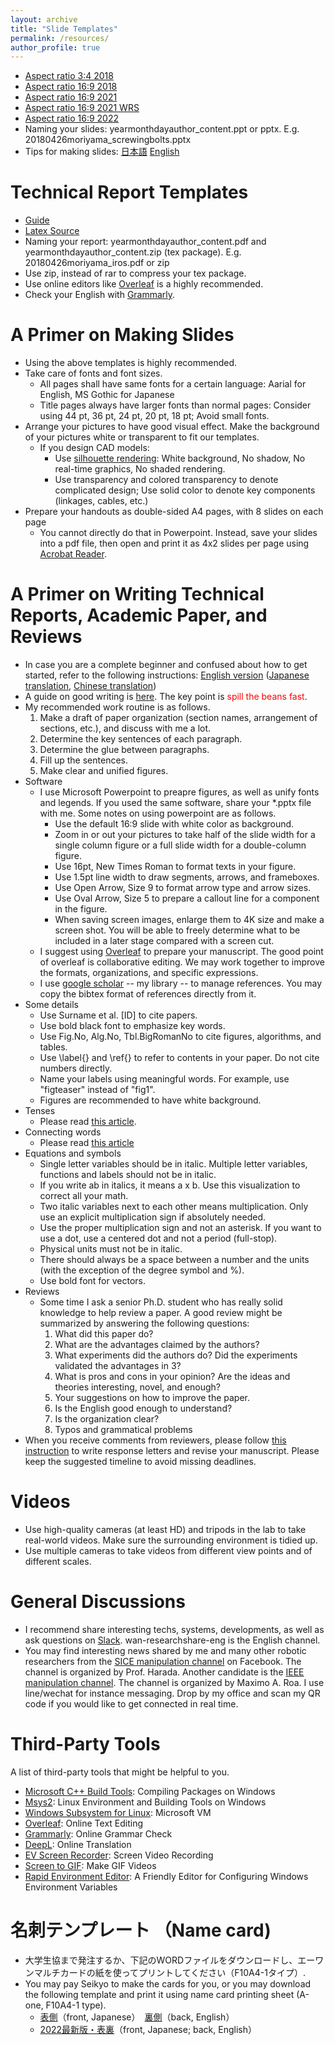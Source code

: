 ```yaml
---
layout: archive
title: "Slide Templates"
permalink: /resources/
author_profile: true
---
```


* [Aspect ratio 3:4 2018](https://drive.google.com/open?id=1YG9ZrEuOVbUPSJA4jZPQW3X5DvlTG06T)
* [Aspect ratio 16:9 2018](https://drive.google.com/open?id=1ZlTBCX-82qmsS4wF2qI6TaAcHCLaxWiI)
* [Aspect ratio 16:9 2021](https://wanweiwei07.github.io/files/Wan_Template_16to9_2021.pptx)
* [Aspect ratio 16:9 2021 WRS](https://wanweiwei07.github.io/files/Wan_Template_16to9_2021_wrs.pptx)
* [Aspect ratio 16:9 2022](https://wanweiwei07.github.io/files/Wan_Template_16to9_2022.pptx)
* Naming your slides: yearmonthdayauthor_content.ppt or pptx. E.g. 20180426moriyama_screwingbolts.pptx
* Tips for making slides: [日本語](https://www.notion.so/f010dc200fbc42e883c2120d209fdfcd) [English](https://www.notion.so/Tips-for-Making-Slides-f1f5d327d68749359985b3fbf6ab52a8)

Technical Report Templates
======
* [Guide](https://drive.google.com/open?id=17nl71bxC1NI_ELB7aSV6wUd5et-BLrld)
* [Latex Source](https://drive.google.com/open?id=1F5PUgFk91vwCV2hvi_dKJw8tuVjg4yDX)
* Naming your report: yearmonthdayauthor_content.pdf and yearmonthdayauthor_content.zip (tex package). E.g. 20180426moriyama_iros.pdf or zip
* Use zip, instead of rar to compress your tex package.
* Use online editors like [Overleaf](https://www.overleaf.com/) is a highly recommended.
* Check your English with [Grammarly](https://app.grammarly.com/).

A Primer on Making Slides
======
* Using the above templates is highly recommended.
* Take care of fonts and font sizes. 
  * All pages shall have same fonts for a certain language: Aarial for English, MS Gothic for Japanese
  * Title pages always have larger fonts than normal pages: Consider using 44 pt, 36 pt, 24 pt, 20 pt, 18 pt; Avoid small fonts.
* Arrange your pictures to have good visual effect. Make the background of your pictures white or transparent to fit our templates.
  * If you design CAD models:
      * Use [silhouette rendering](https://www.panda3d.org/blog/wp-content/uploads/2018/04/2018-04-19-222925_1042x747_scrot.png): White background, No shadow, No real-time graphics, No shaded rendering.
      * Use transparency and colored transparency to denote complicated design; Use solid color to denote key components (linkages, cables, etc.)
* Prepare your handouts as double-sided A4 pages, with 8 slides on each page
  * You cannot directly do that in Powerpoint. Instead, save your slides into a pdf file, then open and print it as 4x2 slides per page using [Acrobat Reader](https://get.adobe.com/reader/).
 
A Primer on Writing Technical Reports, Academic Paper, and Reviews
======
* In case you are a complete beginner and confused about how to get started, refer to the following instructions: [English version](https://drive.google.com/file/d/1JOWQBulV0HJpUJ2P3_axhwVoOv5wCaGP/view?usp=sharing) ([Japanese translation](https://drive.google.com/file/d/10nHb9m7H-aVLotnPPslf6yaTz7lua5nY/view?usp=sharing), [Chinese translation](https://drive.google.com/file/d/1N8mGN9FEaAecEiSkEFA2LmW7H41AWbav/view?usp=sharing))
* A guide on good writing is [here](https://www.cs.cmu.edu/~pausch/Randy/Randy/raibert.htm). The key point is <span style="color:red">spill the beans fast</span>.
* My recommended work routine is as follows.
  1. Make a draft of paper organization (section names, arrangement of sections, etc.), and discuss with me a lot.
  2. Determine the key sentences of each paragraph.
  3. Determine the glue between paragraphs.
  4. Fill up the sentences.
  5. Make clear and unified figures.
* Software
  * I use Microsoft Powerpoint to preapre figures, as well as unify fonts and legends. If you used the same software, share your *.pptx file with me. Some notes on using powerpoint are as follows.
    * Use the default 16:9 slide with white color as background.
    * Zoom in or out your pictures to take half of the slide width for a single column figure or a full slide width for a double-column figure.
    * Use 16pt, New Times Roman to format texts in your figure.
    * Use 1.5pt line width to draw segments, arrows, and frameboxes.
    * Use Open Arrow, Size 9 to format arrow type and arrow sizes.
    * Use Oval Arrow, Size 5 to prepare a callout line for a component in the figure.
    * When saving screen images, enlarge them to 4K size and make a screen shot. You will be able to freely determine what to be included in a later stage compared with a screen cut.
  * I suggest using [Overleaf](https://www.overleaf.com/) to prepare your manuscript. The good point of overleaf is collaborative editing. We may work together to improve the formats, organizations, and specific expressions.
  * I use [google scholar](https://scholar.google.co.jp/) -- my library -- to manage references. You may copy the bibtex format of references directly from it. 
* Some details
  * Use Surname et al. [ID] to cite papers.
  * Use bold black font to emphasize key words.
  * Use Fig.No, Alg.No, Tbl.BigRomanNo to cite figures, algorithms, and tables.
  * Use \label{} and \\ref{} to refer to contents in your paper. Do not cite numbers directly.
  * Name your labels using meaningful words. For example, use "figteaser" instead of "fig1".
  * Figures are recommended to have white background.
* Tenses
  * Please read [this article](https://www.editage.jp/insights/the-secret-to-using-tenses-in-scientific-writing).
* Connecting words
  * Please read [this article](http://writing2.richmond.edu/writing/wweb/trans1.html)
* Equations and symbols
  * Single letter variables should be in italic. Multiple letter variables, functions and labels should not be in italic.
  * If you write ab in italics, it means a x b. Use this visualization to correct all your math.
  * Two italic variables next to each other means multiplication. Only use an explicit multiplication sign if absolutely needed.
  * Use the proper multiplication sign and not an asterisk. If you want to use a dot, use a centered dot and not a period (full-stop).
  * Physical units must not be in italic.
  * There should always be a space between a number and the units (with the exception of the degree symbol and %).
  * Use bold font for vectors.
* Reviews
  * Some time I ask a senior Ph.D. student who has really solid knowledge to help review a paper. A good review might be summarized by answering the following questions:
    1. What did this paper do?
    2. What are the advantages claimed by the authors?
    3. What experiments did the authors do? Did the experiments validated the advantages in 3?
    4. What is pros and cons in your opinion? Are the ideas and theories interesting, novel, and enough?
    5. Your suggestions on how to improve the paper.
    6. Is the English good enough to understand? 
    7. Is the organization clear?
    8. Typos and grammatical problems
* When you receive comments from reviewers, please follow [this instruction](https://juicy-grenadilla-3fb.notion.site/What-to-do-after-receiving-comments-from-reviewers-738d91261bdd4ff4b040083fa91c5665) to write response letters and revise your manuscript. Please keep the suggested timeline to avoid missing deadlines.

Videos
======
* Use high-quality cameras (at least HD) and tripods in the lab to take real-world videos. Make sure the surrounding environment is tidied up.
* Use multiple cameras to take videos from different view points and of different scales.

General Discussions
======
* I recommend share interesting techs, systems, developments, as well as ask questions on [Slack](https://harada-lab.slack.com/). wan-researchshare-eng is the English channel.
* You may find interesting news shared by me and many other robotic researchers from the [SICE manipulation channel](https://www.facebook.com/groups/964076620332165/) on Facebook. The channel is organized by Prof. Harada. Another candidate is the [IEEE manipulation channel](https://www.facebook.com/groups/246281928815732/). The channel is organized by Maximo A. Roa.
I use line/wechat for instance messaging. Drop by my office and scan my QR code if you would like to get connected in real time.

Third-Party Tools
======
A list of third-party tools that might be helpful to you.
* [Microsoft C++ Build Tools](https://visualstudio.microsoft.com/visual-cpp-build-tools/): Compiling Packages on Windows 
* [Msys2](https://www.msys2.org/): Linux Environment and Building Tools on Windows
* [Windows Subsystem for Linux](https://docs.microsoft.com/en-us/windows/wsl/install-win10): Microsoft VM 
* [Overleaf](https://www.overleaf.com/): Online Text Editing
* [Grammarly](https://app.grammarly.com/): Online Grammar Check
* [DeepL](https://www.deepl.com/en/translator): Online Translation
* [EV Screen Recorder](http://www.ieway.cn/evcapture.html): Screen Video Recording
* [Screen to GIF](https://www.screentogif.com/): Make GIF Videos 
* [Rapid Environment Editor](https://www.rapidee.com/): A Friendly Editor for Configuring Windows Environment Variables

名刺テンプレート （Name card)
======
* 大学生協まで発注するか、下記のWORDファイルをダウンロードし、エーワンマルチカードの紙を使ってプリントしてください（F10A4-1タイプ）.
* You may pay Seikyo to make the cards for you, or you may download the following template and print it using name card printing sheet (A-one, F10A4-1 type).
  * [表側](https://drive.google.com/file/d/1UnQ_H86-diziaCJooTV7k6TXEHrbJDx9/view?usp=sharing)（front, Japanese）　[裏側](https://drive.google.com/open?id=1mwbPsA5nI1bIDYcW3TBThMNOCwPeUxvy)（back, English）
  * [2022最新版・表裏](https://docs.google.com/presentation/d/1eBKNEnA8wUAQphu7IXwiDjSI5YjM_ppJ/edit?usp=sharing&ouid=108257579074904163670&rtpof=true&sd=true)（front, Japanese; back, English）
